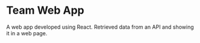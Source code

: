 # Team Web App
A web app developed using React. 
Retrieved data from an API and showing it in a web page.
